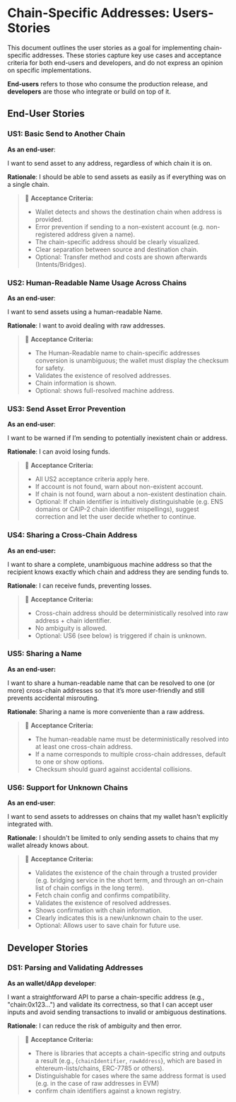 # Chain-Specific Addresses: Users-Stories

This document outlines the user stories as a goal for implementing chain-specific addresses. These stories capture key use cases and acceptance criteria for both end-users and developers, and do not express an opinion on specific implementations.

**End-users** refers to those who consume the production release, and **developers** are those who integrate or build on top of it.

## End-User Stories

### US1: Basic Send to Another Chain

**As an end-user**:

I want to send asset to any address, regardless of which chain it is on.

**Rationale**: I should be able to send assets as easily as if everything was on a single chain.

> 📌
> **Acceptance Criteria:**
> - Wallet detects and shows the destination chain when address is provided.
> - Error prevention if sending to a non-existent account (e.g. non-registered address given a name).
> - The chain-specific address should be clearly visualized.
> - Clear separation between source and destination chain.
> - Optional: Transfer method and costs are shown afterwards (Intents/Bridges).

### US2: Human-Readable Name Usage Across Chains

**As an end-user**:

I want to send assets using a human-readable Name.

**Rationale**: I want to avoid dealing with raw addresses.

> 📌
> **Acceptance Criteria:**
> -  The Human-Readable name to chain-specific addresses conversion is unambiguous; the wallet must display the checksum for safety.
> - Validates the existence of resolved addresses.
> - Chain information is shown.
> - Optional: shows full-resolved machine address.

### US3: Send Asset Error Prevention

**As an end-user**:

I want to be warned if I’m sending to potentially inexistent chain or address.

**Rationale**: I can avoid losing funds.

> 📌
> **Acceptance Criteria:**
> - All US2 acceptance criteria apply here.
> - If account is not found, warn about non-existent account.
> - If chain is not found, warn about a non-existent destination chain.
> - Optional: If chain identifier is intuitively distinguishable (e.g. ENS domains or CAIP-2 chain identifier mispellings), suggest correction and let the user decide whether to continue.

### US4: Sharing a Cross-Chain Address

**As an end-user:**

I want to share a complete, unambiguous machine address so that the recipient knows exactly which chain and address they are sending funds to.

**Rationale**: I can receive funds, preventing losses.

> 📌
> **Acceptance Criteria:**
> - Cross-chain address should be deterministically resolved into raw address + chain identifier.
> - No ambiguity is allowed.
> - Optional: US6 (see below) is triggered if chain is unknown.

### US5: Sharing a Name

**As an end-user:**

I want to share a human-readable name that can be resolved to one (or more) cross-chain addresses so that it’s more user-friendly and still prevents accidental misrouting.

**Rationale**: Sharing a name is more conveniente than a raw address.

> 📌
> **Acceptance Criteria:**
> - The human-readable name must be deterministically resolved into at least one cross-chain address.
> - If a name corresponds to multiple cross-chain addresses, default to one or show options.
> - Checksum should guard against accidental collisions.

### US6: Support for Unknown Chains

**As an end-user**:

I want to send assets to addresses on chains that my wallet hasn't explicitly integrated with.

**Rationale**: I shouldn't be limited to only sending assets to chains that my wallet already knows about.

> 📌
> **Acceptance Criteria:**
>  - Validates the existence of the chain through a trusted provider (e.g. bridging service in the short term, and through an on-chain list of chain configs in the long term).
> - Fetch chain config and confirms compatibility.
> - Validates the existence of resolved addresses.
> - Shows confirmation with chain information.
> - Clearly indicates this is a new/unknown chain to the user.
> - Optional: Allows user to save chain for future use.


## Developer Stories

### DS1: Parsing and Validating Addresses

**As an wallet/dApp developer**:

I want a straightforward API to parse a chain-specific address (e.g., "chain:0x123...") and validate its correctness,
so that I can accept user inputs and avoid sending transactions to invalid or ambiguous destinations.

**Rationale**: I can reduce the risk of ambiguity and then error.

> 📌
> **Acceptance Criteria:**
> - There is libraries that accepts a chain-specific string and outputs a result (e.g., {`chainIdentifier`, `rawAddress`}, which are based in ehtereum-lists/chains, ERC-7785 or others).
> - Distinguishable for cases where the same address format is used (e.g. in the case of raw addresses in EVM)
> - confirm chain identifiers against a known registry.

